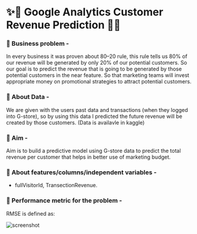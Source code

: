 #  ✨🎇 Google Analytics Customer Revenue Prediction 🎇✨

### 📍 Business problem - 
In every business it was proven about 80–20 rule, this rule tells us 80% of our revenue will be generated by only 20% of our potential customers. So our goal is to predict the revenue that is going to be generated by those potential customers in the near feature. So that marketing teams will invest appropriate money on promotional strategies to attract potential customers.

### 📍 About Data - 
We are given with the users past data and transactions (when they logged into G-store), so by using this data I predicted the future revenue will be created by those customers. (Data is availavle in kaggle)

### 📍 Aim - 
Aim is to build a predictive model using G-store data to predict the total revenue per customer that helps in better use of marketing budget.

### 📍 About features/columns/independent variables - 
- fullVisitorId, TransectionRevenue.

### 📍 Performance metric for the problem - 
RMSE is defined as:

![screenshot](https://miro.medium.com/v2/resize:fit:640/format:webp/1*RSYTYpqyGDYWPmI0rD8zqA.png)


